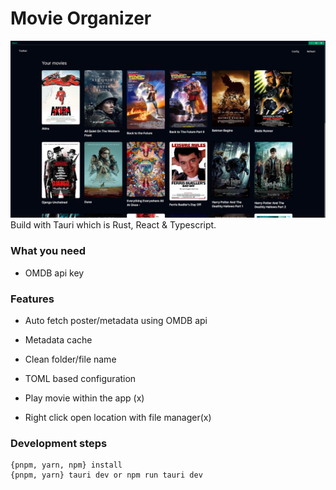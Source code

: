 # Movie Organizer

![Screenshot](ss.png)
Build with Tauri which is Rust, React & Typescript.

### What you need
- OMDB api key

### Features
- Auto fetch poster/metadata using OMDB api
- Metadata cache
- Clean folder/file name
- TOML based configuration

- Play movie within the app (x) 
- Right click open location with file manager(x)


### Development steps
```
{pnpm, yarn, npm} install
{pnpm, yarn} tauri dev or npm run tauri dev
```
